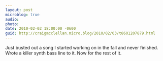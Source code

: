 ```yaml
---
layout: post
microblog: true
audio: 
photo: 
date: 2010-02-02 18:00:00 -0600
guid: http://craigmcclellan.micro.blog/2010/02/03/t8601207879.html
---
```

Just busted out a song I started working on in the fall and never finished.  Wrote a killer synth bass line to it.  Now for the rest of it.
